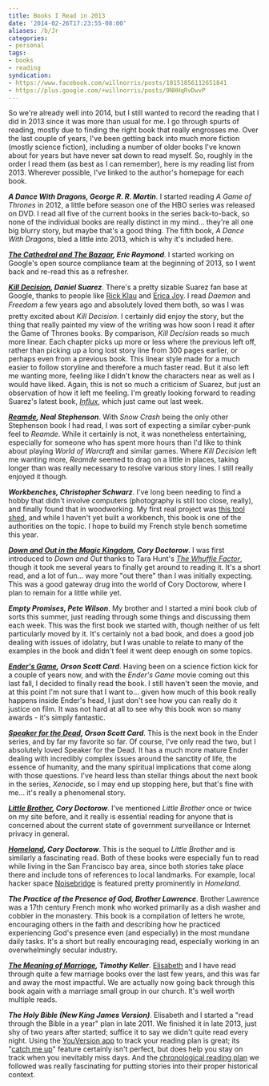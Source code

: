 ```yaml
---
title: Books I Read in 2013
date: '2014-02-26T17:23:55-08:00'
aliases: /b/Jr
categories:
- personal
tags:
- books
- reading
syndication:
- https://www.facebook.com/willnorris/posts/10151856112651841
- https://plus.google.com/+willnorris/posts/9NHHqRvDwvP
---
```

So we're already well into 2014, but I still wanted to record the reading that I did in 2013 since it was more than
usual for me.  I go through spurts of reading, mostly due to finding the right book that really engrosses me.  Over the
last couple of years, I've been getting back into much more fiction (mostly science fiction), including a number of
older books I've known about for years but have never sat down to read myself.  So, roughly in the order I read them (as
best as I can remember), here is my reading list from 2013.  Wherever possible, I've linked to the author's homepage for
each book.

**<cite>A Dance With Dragons, George R. R. Martin</cite>**.  I started reading <cite>A Game of Thrones</cite> in 2012, a
little before season one of the HBO series was released on DVD.  I read all five of the current books in the series
back-to-back, so none of the individual books are really distinct in my mind... they're all one big blurry story, but
maybe that's a good thing.  The fifth book, <cite>A Dance With Dragons</cite>, bled a little into 2013, which is why
it's included here.

**<cite>[The Cathedral and The Bazaar](http://www.catb.org/~esr/writings/cathedral-bazaar/), Eric Raymond</cite>**.  I
started working on Google's open source compliance team at the beginning of 2013, so I went back and re-read this as a
refresher.

**<cite>[Kill Decision](http://www.thedaemon.com/killdecisionsynopsis.html), Daniel Suarez</cite>**.  There's a pretty
sizable Suarez fan base at Google, thanks to people like [Rick Klau](http://tins.rklau.com/) and [Erica
Joy](http://www.ericabaker.com/).  I read <cite>Daemon</cite> and <cite>Freedom&#153;</cite> a few years ago and
absolutely loved them both, so was I was pretty excited about <cite>Kill Decision</cite>.  I certainly did enjoy the
story, but the thing that really painted my view of the writing was how soon I read it after the Game of Thrones books.
By comparison, <cite>Kill Decision</cite> reads so much more linear.  Each chapter picks up more or less where the
previous left off, rather than picking up a long lost story line from 300 pages earlier, or perhaps even from a previous
book.  This linear style made for a much easier to follow storyline and therefore a much faster read.  But it also left
me wanting more, feeling like I didn't know the characters near as well as I would have liked.  Again, this is not so
much a criticism of Suarez, but just an observation of how it left me feeling.  I'm greatly looking forward to reading
Suarez's latest book, <cite>[Influx](http://thedaemon.com/influxsynopsis.html)</cite>, which just came out last week.

**<cite>[Reamde](http://www.nealstephenson.com/reamde/), Neal Stephenson</cite>**.  With <cite>Snow Crash</cite> being
the only other Stephenson book I had read, I was sort of expecting a similar cyber-punk feel to <cite>Reamde</cite>.
While it certainly is not, it was nonetheless entertaining, especially for someone who has spent more hours than I'd
like to think about playing <cite>World of Warcraft</cite> and similar games.  Where <cite>Kill Decision</cite> left me
wanting more, <cite>Reamde</cite> seemed to drag on a little in places, taking longer than was really necessary to
resolve various story lines.  I still really enjoyed it though.

**<cite>Workbenches, Christopher Schwarz</cite>**.  I've long been needing to find a hobby that didn't involve computers
(photography is still too close, really), and finally found that in woodworking.  My first real project was [this tool
shed](https://plus.google.com/+willnorris/posts/634LnL9Ypan), and while I haven't yet built a workbench, this book is
one of the authorities on the topic.  I hope to build my French style bench sometime this year.

**<cite>[Down and Out in the Magic Kingdom](http://craphound.com/down/), Cory Doctorow</cite>**.  I was first introduced
to <cite>Down and Out</cite> thanks to Tara Hunt's <cite>[The Whuffie
Factor](http://tarahunt.com/book-the-whuffie-factor/)</cite>, though it took me several years to finally get around to
reading it.  It's a short read, and a lot of fun... way more "out there" than I was initially expecting.  This was a
good gateway drug into the world of Cory Doctorow, where I plan to remain for a little while yet.

**<cite>Empty Promises, Pete Wilson</cite>**.  My brother and I started a mini book club of sorts this summer, just
reading through some things and discussing them each week.  This was the first book we started with, though neither of
us felt particularly moved by it.  It's certainly not a bad book, and does a good job dealing with issues of idolatry,
but I was unable to relate to many of the examples in the book and didn't feel it went deep enough on some topics.

**<cite>[Ender's Game](http://www.hatrack.com/osc/books/endersgame/endersgame.shtml), Orson Scott Card</cite>**.  Having
been on a science fiction kick for a couple of years now, and with the <cite>Ender's Game</cite> movie coming out this
last fall, I decided to finally read the book.  I still haven't seen the movie, and at this point I'm not sure that I
want to... given how much of this book really happens inside Ender's head, I just don't see how you can really do it
justice on film.  It was not hard at all to see why this book won so many awards - it's simply fantastic.

**<cite>[Speaker for the Dead](http://www.hatrack.com/osc/books/speakerforthedead/speakerforthedead.shtml), Orson Scott
Card</cite>**.  This is the next book in the Ender series, and by far my favorite so far.  Of course, I've only read the
two, but I absolutely loved Speaker for the Dead.  It has a much more mature Ender dealing with incredibly complex
issues around the sanctity of life, the essence of humanity, and the many spiritual implications that come along with
those questions.  I've heard less than stellar things about the next book in the series, <cite>Xenocide</cite>, so I may
end up stopping here, but that's fine with me... it's really a phenomenal story.

**<cite>[Little Brother](http://craphound.com/littlebrother/), Cory Doctorow</cite>**.  I've mentioned <cite>Little
Brother</cite> once or twice on my site before, and it really is essential reading for anyone that is concerned about
the current state of government surveillance or Internet privacy in general.

**<cite>[Homeland](http://craphound.com/homeland/), Cory Doctorow</cite>**.  This is the sequel to <cite>Little
Brother</cite> and is similarly a fascinating read.  Both of these books were especially fun to read while living in the
San Francisco bay area, since both stories take place there and include tons of references to local landmarks.  For
example, local hacker space [Noisebridge](https://noisebridge.net/) is featured pretty prominently in
<cite>Homeland</cite>.

**<cite>The Practice of the Presence of God, Brother Lawrence</cite>**.  Brother Lawrence was a 17th century French monk
who worked primarily as a dish washer and cobbler in the monastery.  This book is a compilation of letters he wrote,
encouraging others in the faith and describing how he practiced experiencing God's presence even (and especially) in the
most mundane daily tasks.  It's a short but really encouraging read, especially working in an overwhelmingly secular
industry.

**<cite>[The Meaning of Marriage](http://www.timothykeller.com/books/the-meaning-of-marriage), Timothy Keller</cite>**.
[Elisabeth](https://notsoserendipitous.com/) and I have read through quite a few marriage books over the last few years,
and this was far and away the most impactful.  We are actually now going back through this book again with a marriage
small group in our church.  It's well worth multiple reads.

**<cite>The Holy Bible (New King James Version)</cite>**.  Elisabeth and I started a "read through the Bible in a year"
plan in late 2011.  We finished it in late 2013, just shy of two years after started; suffice it to say we didn't quite
read every night.  Using the [YouVersion app](https://www.bible.com/app) to track your reading plan is great; its
"[catch me up](http://support.youversion.com/71-how-to-use-catch-me-up-2-web/)" feature certainly isn't perfect, but
does help you stay on track when you inevitably miss days.  And the [chronological reading
plan](https://www.bible.com/reading-plans/5-chronological) we followed was really fascinating for putting stories into
their proper historical context.
